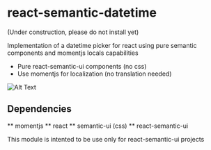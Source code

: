 # react-semantic-datetime

(Under construction, please do not install yet)

Implementation of a datetime picker for react using pure semantic components and momentjs locals capabilities
* Pure react-semantic-ui components (no css)
* Use momentjs for localization (no translation needed)

![Alt Text](https://media.giphy.com/media/vFKqnCdLPNOKc/giphy.gif)


## Dependencies
** momentjs
** react
** semantic-ui (css)
** react-semantic-ui

This module is intented to be use only for react-semantic-ui projects